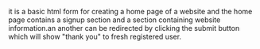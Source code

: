 it is a basic html form for creating a home page of a website and the home page contains a signup section and a section containing website information.an another can be redirected by clicking the submit button which will show "thank you" to fresh registered user. 


